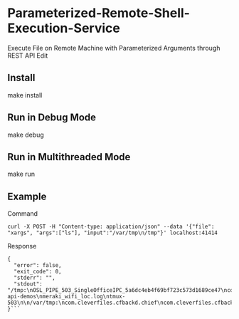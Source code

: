 # Parameterized-Remote-Shell-Execution-Service 
Execute File on Remote Machine with Parameterized Arguments through REST API Edit


## Install
make install

## Run in Debug Mode
make debug

## Run in Multithreaded Mode
make run

## Example

Command
```
curl -X POST -H "Content-type: application/json" --data '{"file": "xargs", "args":["ls"], "input":"/var/tmp\n/tmp"}' localhost:41414
```

Response
```
{
  "error": false,
  "exit_code": 0,
  "stderr": "",
  "stdout": "/tmp:\nOSL_PIPE_503_SingleOfficeIPC_5a6dc4eb4f69bf723c573d1689ce47\ncom.adobe.reader.rna.0.1f7\ncom.adobe.reader.rna.9635.1f7\ncom.adobe.reader.rna.9641.1f7\ncom.apple.launchd.3p4NpYziwC\ncom.apple.launchd.I7npyPRGFr\ncom.apple.launchd.XQI79eZ57B\ncom.apple.launchd.cStuiclSpB\ncom.apple.launchd.duNRp9uzhM\ncom.apple.launchd.rUIihXbdjO\nelectron-api-demos\nmeraki_wifi_loc.log\ntmux-503\n\n/var/tmp:\ncom.cleverfiles.cfbackd.chief\ncom.cleverfiles.cfbackd.pid\ndataFolder\nfilesystemui.socket\ngraphStudioSystemData\niTerm2.socket.586\nkernel_panics\nloadingData\n"
}```
